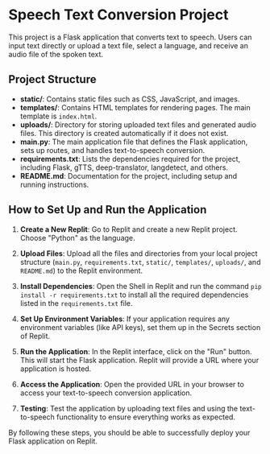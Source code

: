 # Speech Text Conversion Project

This project is a Flask application that converts text to speech. Users can input text directly or upload a text file, select a language, and receive an audio file of the spoken text.

## Project Structure

- **static/**: Contains static files such as CSS, JavaScript, and images.
- **templates/**: Contains HTML templates for rendering pages. The main template is `index.html`.
- **uploads/**: Directory for storing uploaded text files and generated audio files. This directory is created automatically if it does not exist.
- **main.py**: The main application file that defines the Flask application, sets up routes, and handles text-to-speech conversion.
- **requirements.txt**: Lists the dependencies required for the project, including Flask, gTTS, deep-translator, langdetect, and others.
- **README.md**: Documentation for the project, including setup and running instructions.

## How to Set Up and Run the Application

1. **Create a New Replit**: Go to Replit and create a new Replit project. Choose "Python" as the language.

2. **Upload Files**: Upload all the files and directories from your local project structure (`main.py`, `requirements.txt`, `static/`, `templates/`, `uploads/`, and `README.md`) to the Replit environment.

3. **Install Dependencies**: Open the Shell in Replit and run the command `pip install -r requirements.txt` to install all the required dependencies listed in the `requirements.txt` file.

4. **Set Up Environment Variables**: If your application requires any environment variables (like API keys), set them up in the Secrets section of Replit.

5. **Run the Application**: In the Replit interface, click on the "Run" button. This will start the Flask application. Replit will provide a URL where your application is hosted.

6. **Access the Application**: Open the provided URL in your browser to access your text-to-speech conversion application.

7. **Testing**: Test the application by uploading text files and using the text-to-speech functionality to ensure everything works as expected.

By following these steps, you should be able to successfully deploy your Flask application on Replit.